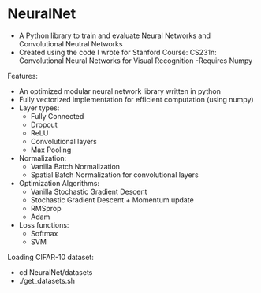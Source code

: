 # NeuralNet
- A Python library to train and evaluate Neural Networks and Convolutional Neutral Networks
- Created using the code I wrote for Stanford Course: CS231n: Convolutional Neural Networks for Visual Recognition
-Requires Numpy

Features:

- An optimized modular neural network library written in python
- Fully vectorized  implementation for efficient computation (using numpy)
- Layer types:  
  - Fully Connected
  - Dropout 
  - ReLU 
  - Convolutional layers
  - Max Pooling
- Normalization:
  - Vanilla Batch Normalization 
  - Spatial Batch Normalization for convolutional layers
- Optimization Algorithms:
  - Vanilla Stochastic Gradient Descent
  - Stochastic Gradient Descent + Momentum update
  - RMSprop
  - Adam
- Loss functions:
  - Softmax
  - SVM  

Loading CIFAR-10 dataset:
- cd NeuralNet/datasets
- ./get_datasets.sh
